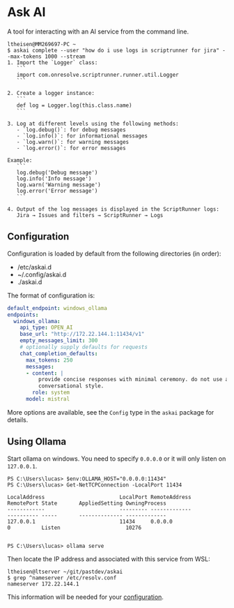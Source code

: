 # Ask AI

A tool for interacting with an AI service from the command line.

~~~console
ltheisen@MM269697-PC ~
$ askai complete --user "how do i use logs in scriptrunner for jira" --max-tokens 1000 --stream
1. Import the `Logger` class:
   ```
   import com.onresolve.scriptrunner.runner.util.Logger
   ```

2. Create a logger instance:
   ```
   def log = Logger.log(this.class.name)
   ```

3. Log at different levels using the following methods:
   - `log.debug()`: for debug messages
   - `log.info()`: for informational messages
   - `log.warn()`: for warning messages
   - `log.error()`: for error messages

Example:
   ```
   log.debug('Debug message')
   log.info('Info message')
   log.warn('Warning message')
   log.error('Error message')
   ```

4. Output of the log messages is displayed in the ScriptRunner logs:
   Jira → Issues and filters → ScriptRunner → Logs
~~~

## Configuration

Configuration is loaded by default from the following directories (in order):

* /etc/askai.d
* ~/.config/askai.d
* ./askai.d

The format of configuration is:

~~~yaml
default_endpoint: windows_ollama
endpoints:
  windows_ollama:
    api_type: OPEN_AI
    base_url: "http://172.22.144.1:11434/v1"
    empty_messages_limit: 300
    # optionally supply defaults for requests
    chat_completion_defaults:
      max_tokens: 250
      messages:
      - content: |
          provide concise responses with minimal ceremony. do not use a
          conversational style.
        role: system
      model: mistral
~~~

More options are available, see the `Config` type in the `askai` package for details.

## Using Ollama

Start ollama on windows.
You need to specify `0.0.0.0` or it will only listen on `127.0.0.1`.

~~~console
PS C:\Users\lucas> $env:OLLAMA_HOST="0.0.0.0:11434"
PS C:\Users\lucas> Get-NetTCPConnection -LocalPort 11434

LocalAddress                        LocalPort RemoteAddress                       RemotePort State       AppliedSetting OwningProcess
------------                        --------- -------------                       ---------- -----       -------------- -------------
127.0.0.1                           11434     0.0.0.0                             0          Listen                     10276


PS C:\Users\lucas> ollama serve
~~~

Then locate the IP address and associated with this service from WSL:

~~~console
ltheisen@ltserver ~/git/pastdev/askai
$ grep ^nameserver /etc/resolv.conf
nameserver 172.22.144.1
~~~

This information will be needed for your [configuration](#configuration).
